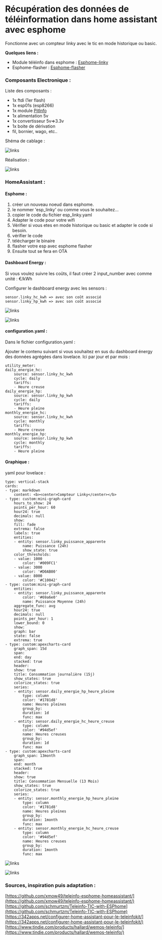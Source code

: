 # Récupération des données de téléinformation dans home assistant avec esphome

Fonctionne avec un compteur linky avec le tic en mode historique ou basic.

<b>Quelques liens :</b>
- Module téléinfo dans esphome : [Esphome-linky](https://esphome.io/components/sensor/teleinfo.html) 
- Esphome-flasher : [Esphome-flasher](https://github.com/esphome/esphome-flasher/releases)

### Composants Electronique :

Liste des composants :

- 1x ftdi (1er flash)
- 1x esp01s (esp8266)
- 1x module [PitInfo](https://www.tindie.com/products/hallard/pitinfo/)
- 1x alimentation 5v
- 1x convertisseur 5v=>3.3v
- 1x boite de dérivation 
- fil, bornier, wago, etc..

Shéma de cablage :

![links](https://github.com/NicoDupont/esp_linky/blob/master/doc/esppit.png?raw=true)

Réalisation :

![links]()

### HomeAssistant :

#### Esphome :

1. créer un nouveau noeud dans esphome.  
2. le nommer 'esp_linky' ou comme vous le souhaitez... 
3. copier le code du fichier esp_linky.yaml  
4. Adapter le code pour votre wifi
5. Vérifier si vous etes en mode historique ou basic et adapter le code si besoin.
6. vérifier le code  
7. télécharger le binaire  
8. flasher votre esp avec esphome flasher  
9. Ensuite tout se fera en OTA


#### Dashboard Energy :

Si vous voulez suivre les coûts, il faut créer 2 input_number avec comme unité : €/kWh

Configurer le dashboard energy avec les sensors :

    sensor.linky_hc_kwh => avec son coût associé
    sensor.linky_hp_kwh => avec son coût associé

![links](https://github.com/NicoDupont/esp_linky/blob/master/img/input_number_prix.png?raw=true)

![links](https://github.com/NicoDupont/esp_linky/blob/master/img/dashboard_energy_1.png?raw=true)

#### configuration.yaml :

Dans le fichier configuration.yaml :

Ajouter le contenu suivant si vous souhaitez en sus du dashboard énergy des données agrégées dans lovelace. Ici par jour et par mois :

    utility_meter:
    daily_energie_hc:
        source: sensor.linky_hc_kwh
        cycle: daily
        tariffs:
        - Heure creuse
    daily_energie_hp:
        source: sensor.linky_hp_kwh
        cycle: daily
        tariffs:
        - Heure pleine
    monthly_energie_hc:
        source: sensor.linky_hc_kwh
        cycle: monthly
        tariffs:
        - Heure creuse
    monthly_energie_hp:
        source: sensor.linky_hp_kwh
        cycle: monthly
        tariffs:
        - Heure pleine


#### Graphique :

yaml pour lovelace :  

    type: vertical-stack
    cards:
    - type: markdown
        content: <b><center>Compteur Linky</center></b>
    - type: custom:mini-graph-card
        hours_to_show: 24
        points_per_hour: 60
        hour24: true
        decimals: null
        show:
        fill: fade
        extrema: false
        labels: true
        entities:
        - entity: sensor.linky_puissance_apparente
            name: Puissance (24h)
            show_state: true
        color_thresholds:
        - value: 1000
            color: '#009FC1'
        - value: 3000
            color: '#D0AB00'
        - value: 8000
            color: '#C10042'
    - type: custom:mini-graph-card
        entities:
        - entity: sensor.linky_puissance_apparente
            color: '#69a6e0'
            name: Puissance Moyenne (24h)
        aggregate_func: avg
        hour24: true
        decimals: null
        points_per_hour: 1
        lower_bound: 0
        show:
        graph: bar
        state: false
        extrema: true
    - type: custom:apexcharts-card
        graph_span: 15d
        span:
        end: day
        stacked: true
        header:
        show: true
        title: Consommation journalière (15j)
        show_states: true
        colorize_states: true
        series:
        - entity: sensor.daily_energie_hp_heure_pleine
            type: column
            color: '#1781d8'
            name: Heures pleines
            group_by:
            duration: 1d
            func: max
        - entity: sensor.daily_energie_hc_heure_creuse
            type: column
            color: '#94d5ef'
            name: Heures creuses
            group_by:
            duration: 1d
            func: max
    - type: custom:apexcharts-card
        graph_span: 13month
        span:
        end: month
        stacked: true
        header:
        show: true
        title: Consommation Mensuelle (13 Mois)
        show_states: true
        colorize_states: true
        series:
        - entity: sensor.monthly_energie_hp_heure_pleine
            type: column
            color: '#1781d8'
            name: Heures pleines
            group_by:
            duration: 1month
            func: max
        - entity: sensor.monthly_energie_hc_heure_creuse
            type: column
            color: '#94d5ef'
            name: Heures creuses
            group_by:
            duration: 1month
            func: max


![links](https://github.com/NicoDupont/esp_linky/blob/master/img/dashboard_ha_1.png?raw=true)

![links](https://github.com/NicoDupont/esp_linky/blob/master/img/dashboard_ha_2.png?raw=true)


### Sources, inspiration puis adaptation :

[https://github.com/xmow49/teleinfo-esphome-homeassistant/](https://github.com/xmow49/teleinfo-esphome-homeassistant/)  
[https://github.com/schmurtzm/Teleinfo-TIC-with-ESPhome](https://github.com/schmurtzm/Teleinfo-TIC-with-ESPhome)  
[https://342apps.net/configurer-home-assistant-pour-le-teleinfokit/](https://342apps.net/configurer-home-assistant-pour-le-teleinfokit/)  
[https://www.tindie.com/products/hallard/wemos-teleinfo/](https://www.tindie.com/products/hallard/wemos-teleinfo/)  
